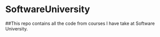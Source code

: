 # SoftwareUniversity

##This repo contains all the code from courses I have take at Software University.